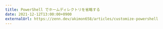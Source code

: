 ```yaml
---
title: PowerShell でホームディレクトリを省略する
date: 2021-12-12T13:00:00+0900
externalUrl: https://zenn.dev/akimon658/articles/customize-powershell
---
```

